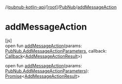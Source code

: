 //[pubnub-kotlin-api](../../../index.md)/[[root]](../index.md)/[PubNub](index.md)/[addMessageAction](add-message-action.md)

# addMessageAction

[js]\
open fun [addMessageAction](add-message-action.md)(params: [PubNub.AddMessageActionParameters](-add-message-action-parameters/index.md), callback: [Callback](../-callback/index.md)&lt;[AddMessageActionResult](../-add-message-action-result/index.md)&gt;)

open fun [addMessageAction](add-message-action.md)(params: [PubNub.AddMessageActionParameters](-add-message-action-parameters/index.md)): [Promise](https://kotlinlang.org/api/latest/jvm/stdlib/kotlin.js/-promise/index.html)&lt;[AddMessageActionResult](../-add-message-action-result/index.md)&gt;
